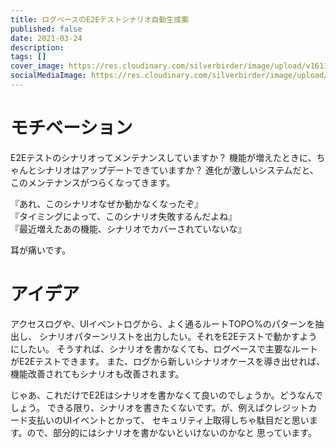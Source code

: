 ```yaml
---
title: ログベースのE2Eテストシナリオ自動生成案
published: false
date: 2021-03-24
description: 
tags: []
cover_image: https://res.cloudinary.com/silverbirder/image/upload/v1611128736/silver-birder.github.io/assets/logo.png
socialMediaImage: https://res.cloudinary.com/silverbirder/image/upload/v1611128736/silver-birder.github.io/assets/logo.png
---
```


# モチベーション

E2Eテストのシナリオってメンテナンスしていますか？
機能が増えたときに、ちゃんとシナリオはアップデートできていますか？
進化が激しいシステムだと、このメンテナンスがつらくなってきます。

『あれ、このシナリオなぜか動かなくなったぞ』  
『タイミングによって、このシナリオ失敗するんだよね』  
『最近増えたあの機能、シナリオでカバーされていないな』  

耳が痛いです。

# アイデア

アクセスログや、UIイベントログから、よく通るルートTOP○%のパターンを抽出し、
シナリオパターンリストを出力したい。それをE2Eテストで動かすようにしたい。
そうすれば、シナリオを書かなくても、ログベースで主要なルートがE2Eテストできます。
また、ログから新しいシナリオケースを導き出せれば、機能改善されてもシナリオも改善されます。

じゃあ、これだけでE2Eはシナリオを書かなくて良いのでしょうか。どうなんでしょう。
できる限り、シナリオを書きたくないです。が、例えばクレジットカード支払いのUIイベントとかって、
セキュリティ上取得しちゃ駄目だと思います。ので、部分的にはシナリオを書かないといけないのかなと
思っています。